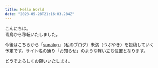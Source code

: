```yaml
---
title: Hello World
date: "2023-05-28T21:16:03.284Z"
---
```

こんにちは。  
青鳥から移転いたしました。

今後はこちらから「[sunalog](https://ghsable.github.io/sunalog/)」（私のブログ）未満（つぶやき）を投稿していく予定です。サイト名の通り「お知らせ」のような軽い立ち位置となります。

どうぞよろしくお願いいたします。

